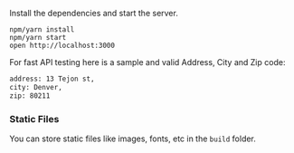 Install the dependencies and start the server.

```
npm/yarn install
npm/yarn start
open http://localhost:3000
```
For fast API testing here is a sample and valid Address, City and Zip code:
```sh
address: 13 Tejon st,
city: Denver,
zip: 80211
```

### Static Files

You can store static files like images, fonts, etc in the `build` folder.